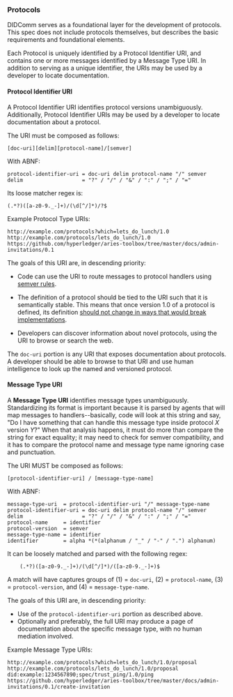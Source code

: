 ### Protocols

DIDComm serves as a foundational layer for the development of protocols. This spec does not include protocols themselves, but describes the basic requirements and foundational elements.

Each Protocol is uniquely identified by a Protocol Identifier URI, and contains one or more messages identified by a Message Type URI. In addition to serving as a unique identifier, the URIs may be used by a developer to locate documentation.

#### Protocol Identifier URI

A Protocol Identifier URI identifies protocol versions unambiguously.  Additionally, Protocol Identifier URIs may be used by a developer to locate documentation about a protocol. 

The URI must be composed as follows:
```
[doc-uri][delim][protocol-name]/[semver]
```
With ABNF:
```ABNF
protocol-identifier-uri = doc-uri delim protocol-name "/" semver
delim                   = "?" / "/" / "&" / ":" / ";" / "="
```


Its loose matcher regex is:

    (.*?)([a-z0-9._-]+)/(\d[^/]*)/?$


Example Protocol Type URIs:

```
http://example.com/protocols?which=lets_do_lunch/1.0
http://example.com/protocols/lets_do_lunch/1.0
https://github.com/hyperledger/aries-toolbox/tree/master/docs/admin-invitations/0.1
```

The goals of this URI are, in descending priority:

* Code can use the URI to route messages to protocol
  handlers using [semver rules](semver.md).

* The definition of a protocol should be tied to the URI such
  that it is semantically stable. This means that once version 1.0
  of a protocol is defined, its definition [should not change in
  ways that would break implementations](semver.md).

* Developers can discover information about novel protocols, using
  the URI to browse or search the web.

The `doc-uri` portion is any URI that exposes documentation about
protocols. A developer should be able to browse to that URI and use human intelligence
to look up the named and versioned protocol.


#### Message Type URI

A __Message Type URI__ identifies message types unambiguously.
Standardizing its format is important because it is parsed by agents that
will map messages to handlers--basically, code will look at this string and
say, "Do I have something that can handle this message type inside protocol
*X* version *Y*?" When that analysis happens, it must do more than compare
the string for exact equality; it may need to check for semver compatibility,
and it has to compare the protocol name and message type name ignoring case
and punctuation.

The URI MUST be composed as follows:


```
[protocol-identifier-uri] / [message-type-name]
```
With ABNF:
```ABNF
message-type-uri  = protocol-identifier-uri "/" message-type-name
protocol-identifier-uri = doc-uri delim protocol-name "/" semver
delim                   = "?" / "/" / "&" / ":" / ";" / "="
protocol-name     = identifier
protocol-version  = semver
message-type-name = identifier
identifier        = alpha *(*(alphanum / "_" / "-" / ".") alphanum)
```


It can be loosely matched and parsed with the following regex:
```
    (.*?)([a-z0-9._-]+)/(\d[^/]*)/([a-z0-9._-]+)$
```
A match will have captures groups of (1) = `doc-uri`, (2) = `protocol-name`,
(3) = `protocol-version`, and (4) = `message-type-name`.

The goals of this URI are, in descending priority:

* Use of the `protocol-identifier-uri` portion as described above.
* Optionally and preferably, the full URI may produce a page of documentation about the specific message type, with no human mediation involved.

Example Message Type URIs:

```
http://example.com/protocols?which=lets_do_lunch/1.0/proposal
http://example.com/protocols/lets_do_lunch/1.0/proposal
did:example:1234567890;spec/trust_ping/1.0/ping
https://github.com/hyperledger/aries-toolbox/tree/master/docs/admin-invitations/0.1/create-invitation
```